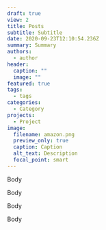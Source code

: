 ```yaml
---
draft: true
view: 2
title: Posts
subtitle: Subtitle
date: 2020-09-23T12:10:54.236Z
summary: Summary
authors:
  - author
header:
  caption: ""
  image: ""
featured: true
tags:
  - tags
categories:
  - Category
projects:
  - Project
image:
  filename: amazon.png
  preview_only: true
  caption: Caption
  alt_text: Description
  focal_point: smart
---
```

Body

Body

Body

Body